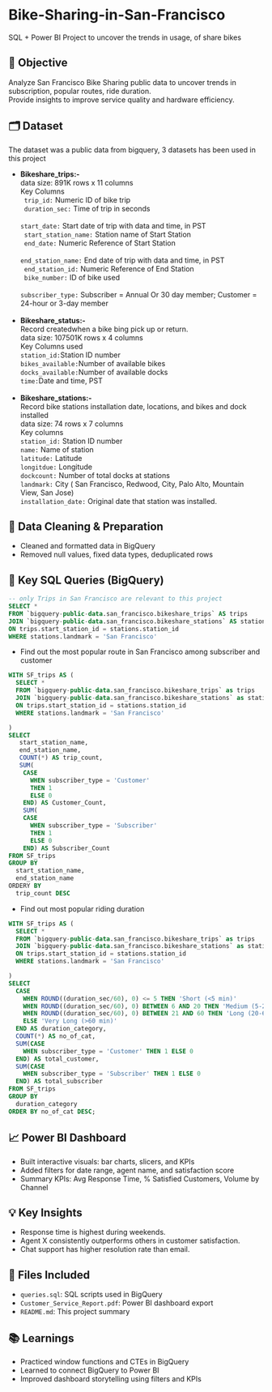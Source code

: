 # Bike-Sharing-in-San-Francisco
SQL + Power BI Project to uncover the trends in usage,  of share bikes

## 📌 Objective  
Analyze San Francisco Bike Sharing public data to uncover trends in subscription, popular routes, ride duration.  
Provide insights to improve service quality and hardware efficiency.

## 🗂️ Dataset  
The dataset was a public data from bigquery, 3 datasets has been used in this project<br>
- <b>Bikeshare_trips:- </b><br>
  data size: 891K rows x 11 columns <br>
  Key Columns<br>
  <code> trip_id:</code> Numeric ID of bike trip <br>
  <code> duration_sec:</code> Time of trip in seconds<br>
  <code> start_date:</code> Start date of trip with data and time, in PST<br>
  <code> start_station_name:</code> Station name of Start Station<br>
  <code> end_date:</code> Numeric Reference of Start Station<br>
  <code> end_station_name:</code> End date of trip with data and time, in PST<br>
  <code> end_station_id:</code> Numeric Reference of End Station<br>
  <code> bike_number:</code> ID of bike used<br>
  <code> subscriber_type:</code> Subscriber = Annual Or 30 day member; Customer = 24-hour or 3-day member<br>
  <br>
- <b>Bikeshare_status:-</b> <br>
  Record createdwhen a bike bing pick up or return.<br>
  data size: 107501K rows x 4 columns<br>
  Key Columns used<br>
  <code>station_id:</code>Station ID number<br>
  <code>bikes_available:</code>Number of available bikes<br>
  <code>docks_available:</code>Number of available docks<br>
  <code>time:</code>Date and time, PST<br>
  <br>  
- <b>Bikeshare_stations:- </b><br>
  Record bike stations installation date, locations, and bikes and dock installed<br>
  data size: 74 rows x 7 columns<br>
  Key columns<br>
  <code>station_id:</code> Station ID number<br>
  <code>name:</code> Name of station<br>
  <code>latitude:</code> Latitude<br>
  <code>longitdue:</code> Longitude<br>
  <code>dockcount:</code> Number of total docks at stations<br>
  <code>landmark:</code> City ( San Francisco, Redwood, City, Palo Alto, Mountain View, San Jose)<br>
  <code>installation_date:</code> Original date that station was installed. <br>

## 🔧 Data Cleaning & Preparation  
- Cleaned and formatted data in BigQuery
- Removed null values, fixed data types, deduplicated rows
  
## 🧠 Key SQL Queries (BigQuery)

```sql
-- only Trips in San Francisco are relevant to this project
SELECT * 
FROM `bigquery-public-data.san_francisco.bikeshare_trips` AS trips
JOIN `bigquery-public-data.san_francisco.bikeshare_stations` AS stations
ON trips.start_station_id = stations.station_id
WHERE stations.landmark = 'San Francisco'
```
- Find out the most popular route in San Francisco among subscriber and customer<br>
```sql
WITH SF_trips AS (
  SELECT * 
  FROM `bigquery-public-data.san_francisco.bikeshare_trips` as trips
  JOIN `bigquery-public-data.san_francisco.bikeshare_stations` as stations
  ON trips.start_station_id = stations.station_id
  WHERE stations.landmark = 'San Francisco'

)
SELECT
   start_station_name,
   end_station_name,
   COUNT(*) AS trip_count,
   SUM(
    CASE 
      WHEN subscriber_type = 'Customer'  
      THEN 1
      ELSE 0
    END) AS Customer_Count,
    SUM(
    CASE 
      WHEN subscriber_type = 'Subscriber' 
      THEN 1
      ELSE 0
    END) AS Subscriber_Count
FROM SF_trips
GROUP BY 
  start_station_name,
  end_station_name
ORDERY BY
  trip_count DESC
```
- Find out most popular riding duration<br>
```sql
WITH SF_trips AS (
  SELECT * 
  FROM `bigquery-public-data.san_francisco.bikeshare_trips` as trips
  JOIN `bigquery-public-data.san_francisco.bikeshare_stations` as stations
  ON trips.start_station_id = stations.station_id
  WHERE stations.landmark = 'San Francisco'

)
SELECT
  CASE 
    WHEN ROUND((duration_sec/60), 0) <= 5 THEN 'Short (<5 min)'
    WHEN ROUND((duration_sec/60), 0) BETWEEN 6 AND 20 THEN 'Medium (5-20 min)'
    WHEN ROUND((duration_sec/60), 0) BETWEEN 21 AND 60 THEN 'Long (20-60 min)'
    ELSE 'Very Long (>60 min)'
  END AS duration_category,
  COUNT(*) AS no_of_cat,
  SUM(CASE 
    WHEN subscriber_type = 'Customer' THEN 1 ELSE 0 
  END) AS total_customer,
  SUM(CASE 
    WHEN subscriber_type = 'Subscriber' THEN 1 ELSE 0 
  END) AS total_subscriber
FROM SF_trips
GROUP BY 
  duration_category
ORDER BY no_of_cat DESC;
```

## 📈 Power BI Dashboard  
- Built interactive visuals: bar charts, slicers, and KPIs
- Added filters for date range, agent name, and satisfaction score
- Summary KPIs: Avg Response Time, % Satisfied Customers, Volume by Channel

## 💡 Key Insights
- Response time is highest during weekends.
- Agent X consistently outperforms others in customer satisfaction.
- Chat support has higher resolution rate than email.

## 📎 Files Included
- `queries.sql`: SQL scripts used in BigQuery
- `Customer_Service_Report.pdf`: Power BI dashboard export
- `README.md`: This project summary

## 📚 Learnings
- Practiced window functions and CTEs in BigQuery
- Learned to connect BigQuery to Power BI
- Improved dashboard storytelling using filters and KPIs
